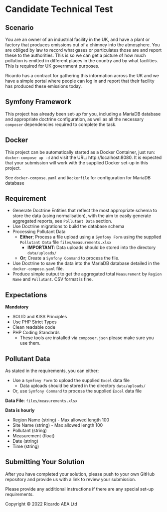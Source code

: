 # Candidate Technical Test

## Scenario
You are an owner of an industrial facility in the UK, and have a plant or factory that produces emissions out of a
chimney into the atmosphere.
You are obliged by law to record what gases or particulates those are and report these to the authorities.  This is so
we can get a picture of how much pollution is emitted in different places in the country and by what facilities.
This is required for UK government purposes.

Ricardo has a contract for gathering this information across the UK and we have a simple portal where people can log in
and report that their facility has produced these emissions today.

## Symfony Framework
This project has already been set-up for you, including a MariaDB database and appropriate doctrine configuration, as
well as all the necessary `composer` dependencies required to complete the task.

## Docker
This project can be automatically started as a Docker Container, just run: `docker-compose up -d` and visit the URL:
http://localhost:8080.  It is expected that your submission will work with the supplied Docker set-up in this project.

See `docker-compose.yaml` and `Dockerfile` for configuration for MariaDB database

## Requirement
- Generate Doctrine Entities that reflect the most appropriate schema to store the data (using normalisation), with the
aim to easily generate aggregated reports, see `Pollutant Data` section.
- Use Doctrine migrations to build the database schema
- Processing Pollutant Data
  - **Either**; Process a file upload using a `Symfony Form` using the supplied `Pollutant Data`
file `files/measurements.xlsx`
    - **IMPORTANT**: Data uploads should be stored into the directory `data/uploads/`
  - **Or**; Create a `Symfony Command` to process the file.
- Use Doctrine to save the data into the MariaDB database detailed in the `docker-compose.yaml` file.
- Produce simple output to get the aggregated total `Measurement` by `Region Name` and `Pollutant`.  CSV format is fine.

## Expectations
**Mandatory**
- SOLID and KISS Principles
- Use PHP Strict Types
- Clean readable code
- PHP Coding Standards
  - These tools are installed via `composer.json` please make sure you use them.

## Pollutant Data
As stated in the requirements, you can either;
- Use a `Symfony Form` to upload the supplied `Excel` data file
  - Data uploads should be stored in the directory `data/uploads/`
- Or, use `Symfony Command` to process the supplied `Excel` data file

**Data File**: `files/measurements.xlsx`

**Data is hourly**
- Region Name (string) - Max allowed length 100
- Site Name (string) - Max allowed length 100
- Pollutant (string)
- Measurement (float)
- Date (string)
- Time (string)

## Submitting Your Solution
After you have completed your solution, please push to your own GitHub repository and provide us with a link to
review your submission.

Please provide any additional instructions if there are any special set-up requirements.

Copyright © 2022 Ricardo AEA Ltd
